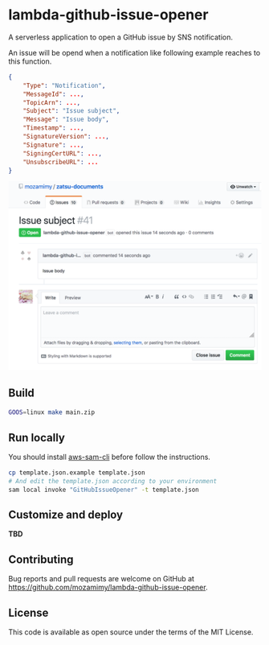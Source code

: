 # lambda-github-issue-opener

A serverless application to open a GitHub issue by SNS notification.

An issue will be opend when a notification like following example reaches to this function.

```json
{
    "Type": "Notification",
    "MessageId": ...,
    "TopicArn": ...,
    "Subject": "Issue subject",
    "Message": "Issue body",
    "Timestamp": ...,
    "SignatureVersion": ...,
    "Signature": ...,
    "SigningCertURL": ...,
    "UnsubscribeURL": ...
}
```

![](docs/example.png)

## Build

```sh
GOOS=linux make main.zip
```

## Run locally

You should install [aws-sam-cli](https://github.com/awslabs/aws-sam-cli) before follow the instructions.

```sh
cp template.json.example template.json
# And edit the template.json according to your environment
sam local invoke "GitHubIssueOpener" -t template.json
```

## Customize and deploy

**TBD**

## Contributing

Bug reports and pull requests are welcome on GitHub at https://github.com/mozamimy/lambda-github-issue-opener.

## License

This code is available as open source under the terms of the MIT License.
